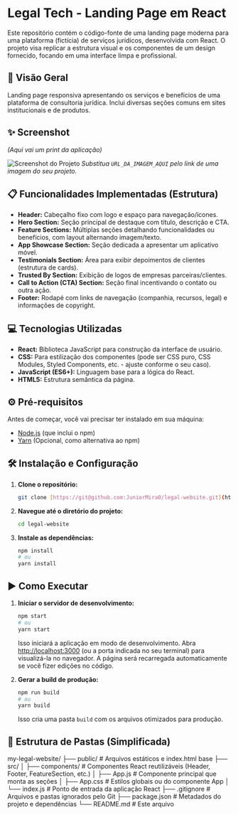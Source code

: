 # Legal Tech - Landing Page em React

Este repositório contém o código-fonte de uma landing page moderna para uma plataforma (fictícia) de serviços jurídicos, desenvolvida com React. O projeto visa replicar a estrutura visual e os componentes de um design fornecido, focando em uma interface limpa e profissional.

## 🚀 Visão Geral

Landing page responsiva apresentando os serviços e benefícios de uma plataforma de consultoria jurídica. Inclui diversas seções comuns em sites institucionais e de produtos.

## ✨ Screenshot

*(Aqui vai um print da aplicação)*

![Screenshot do Projeto](URL_DA_IMAGEM_AQUI)
*Substitua `URL_DA_IMAGEM_AQUI` pelo link de uma imagem do seu projeto.*


## 📋 Funcionalidades Implementadas (Estrutura)

* **Header:** Cabeçalho fixo com logo e espaço para navegação/ícones.
* **Hero Section:** Seção principal de destaque com título, descrição e CTA.
* **Feature Sections:** Múltiplas seções detalhando funcionalidades ou benefícios, com layout alternando imagem/texto.
* **App Showcase Section:** Seção dedicada a apresentar um aplicativo móvel.
* **Testimonials Section:** Área para exibir depoimentos de clientes (estrutura de cards).
* **Trusted By Section:** Exibição de logos de empresas parceiras/clientes.
* **Call to Action (CTA) Section:** Seção final incentivando o contato ou outra ação.
* **Footer:** Rodapé com links de navegação (companhia, recursos, legal) e informações de copyright.

## 💻 Tecnologias Utilizadas

* **React:** Biblioteca JavaScript para construção da interface de usuário.
* **CSS:** Para estilização dos componentes (pode ser CSS puro, CSS Modules, Styled Components, etc. - ajuste conforme o seu caso).
* **JavaScript (ES6+):** Linguagem base para a lógica do React.
* **HTML5:** Estrutura semântica da página.

## ⚙️ Pré-requisitos

Antes de começar, você vai precisar ter instalado em sua máquina:
* [Node.js](https://nodejs.org/en/) (que inclui o npm)
* [Yarn](https://yarnpkg.com/) (Opcional, como alternativa ao npm)

## 🛠️ Instalação e Configuração

1.  **Clone o repositório:**
    ```bash
    git clone [https://git@github.com:JuniorMira0/legal-website.git](https://git@github.com:JuniorMira0/legal-website.git)
    ```

2.  **Navegue até o diretório do projeto:**
    ```bash
    cd legal-website
    ```

3.  **Instale as dependências:**
    ```bash
    npm install
    # ou
    yarn install
    ```

## ▶️ Como Executar

1.  **Iniciar o servidor de desenvolvimento:**
    ```bash
    npm start
    # ou
    yarn start
    ```
    Isso iniciará a aplicação em modo de desenvolvimento. Abra [http://localhost:3000](http://localhost:3000) (ou a porta indicada no seu terminal) para visualizá-la no navegador. A página será recarregada automaticamente se você fizer edições no código.

2.  **Gerar a build de produção:**
    ```bash
    npm run build
    # ou
    yarn build
    ```
    Isso cria uma pasta `build` com os arquivos otimizados para produção.

## 📁 Estrutura de Pastas (Simplificada)

my-legal-website/
├── public/         # Arquivos estáticos e index.html base
├── src/
│   ├── components/ # Componentes React reutilizáveis (Header, Footer, FeatureSection, etc.)
│   ├── App.js      # Componente principal que monta as seções
│   ├── App.css     # Estilos globais ou do componente App
│   └── index.js    # Ponto de entrada da aplicação React
├── .gitignore      # Arquivos e pastas ignorados pelo Git
├── package.json    # Metadados do projeto e dependências
└── README.md       # Este arquivo

